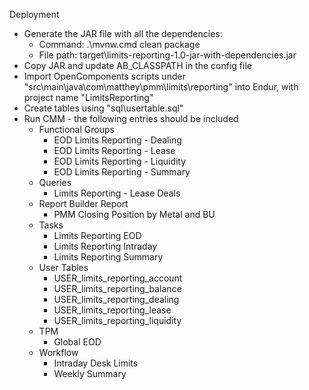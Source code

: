 Deployment
* Generate the JAR file with all the dependencies:
    * Command: .\mvnw.cmd clean package
    * File path: target\limits-reporting-1.0-jar-with-dependencies.jar 
* Copy JAR and update AB_CLASSPATH in the config file
* Import OpenComponents scripts under "src\main\java\com\matthey\pmm\limits\reporting" into Endur, with project name "LimitsReporting" 
* Create tables using "sql\usertable.sql"
* Run CMM - the following entries should be included
    * Functional Groups
        * EOD Limits Reporting - Dealing
        * EOD Limits Reporting - Lease
        * EOD Limits Reporting - Liquidity
        * EOD Limits Reporting - Summary
    * Queries
        * Limits Reporting - Lease Deals
    * Report Builder Report
        * PMM Closing Position by Metal and BU
    * Tasks
        * Limits Reporting EOD
        * Limits Reporting Intraday
        * Limits Reporting Summary
    * User Tables
        * USER_limits_reporting_account
        * USER_limits_reporting_balance
        * USER_limits_reporting_dealing
        * USER_limits_reporting_lease
        * USER_limits_reporting_liquidity
    * TPM
        * Global EOD
    * Workflow
        * Intraday Desk Limits
        * Weekly Summary
